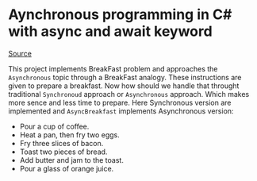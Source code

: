 # Aynchronous programming in C# with async and await keyword

[Source][link0001]

This project implements BreakFast problem and approaches the `Asynchronous` topic through a BreakFast analogy. These instructions are given to prepare a breakfast. Now how should we handle that throught traditional `Synchronoud` approach or `Asynchronous` approach. Which makes more sence and less time to prepare. Here Synchronous version are implemented and `AsyncBreakfast` implements Asynchronous version:

- Pour a cup of coffee.
- Heat a pan, then fry two eggs.
- Fry three slices of bacon.
- Toast two pieces of bread.
- Add butter and jam to the toast.
- Pour a glass of orange juice.

[link0001]: https://learn.microsoft.com/en-us/dotnet/csharp/asynchronous-programming/